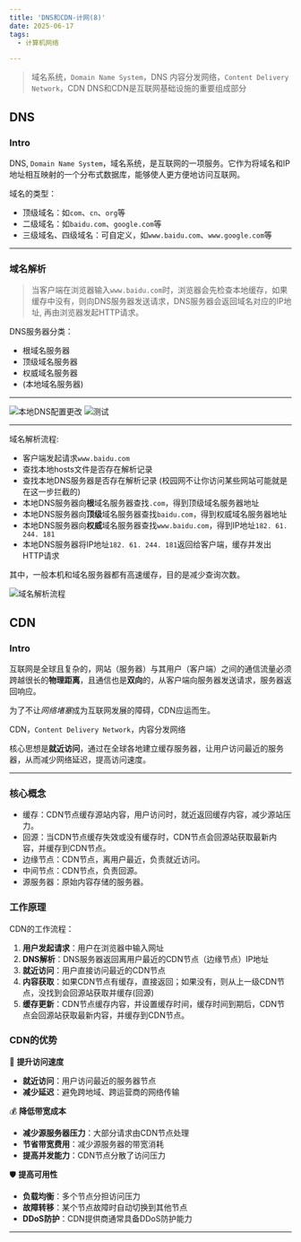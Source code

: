 ```yaml
---
title: 'DNS和CDN-计网(8)'
date: 2025-06-17
tags:
  - 计算机网络

---
```


> 域名系统，`Domain Name System`，DNS
> 内容分发网络，`Content Delivery Network`，CDN
> DNS和CDN是互联网基础设施的重要组成部分
## DNS 

### Intro
DNS, `Domain Name System`，域名系统，是互联网的一项服务。它作为将域名和IP地址相互映射的一个分布式数据库，能够使人更方便地访问互联网。
    
域名的类型：
- 顶级域名：如`com`、`cn`、`org`等
- 二级域名：如`baidu.com`、`google.com`等
- 三级域名、四级域名：可自定义，如`www.baidu.com`、`www.google.com`等

---

### 域名解析

> 当客户端在浏览器输入`www.baidu.com`时，浏览器会先检查本地缓存，如果缓存中没有，则向DNS服务器发送请求，DNS服务器会返回域名对应的IP地址, 再由浏览器发起HTTP请求。

DNS服务器分类：
- 根域名服务器
- 顶级域名服务器
- 权威域名服务器
- (本地域名服务器)

---

![本地DNS配置更改](/post-assets/dnsHost.png)
![测试](/post-assets/pingTest.png)

---

域名解析流程:
- 客户端发起请求`www.baidu.com`
- 查找本地hosts文件是否存在解析记录
- 查找本地DNS服务器是否存在解析记录 (校园网不让你访问某些网站可能就是在这一步拦截的)
- 本地DNS服务器向**根**域名服务器查找`.com`，得到顶级域名服务器地址
- 本地DNS服务器向**顶级**域名服务器查找`baidu.com`，得到权威域名服务器地址
- 本地DNS服务器向**权威**域名服务器查找`www.baidu.com`，得到IP地址`182. 61. 244. 181`
- 本地DNS服务器将IP地址`182. 61. 244. 181`返回给客户端，缓存并发出HTTP请求

其中，一般本机和域名服务器都有高速缓存，目的是减少查询次数。

![域名解析流程](/post-assets/DNS.png)


## CDN

### Intro

互联网是全球且复杂的，网站（服务器）与其用户（客户端）之间的通信流量必须跨越很长的**物理距离**，且通信也是**双向**的，从客户端向服务器发送请求，服务器返回响应。
       
为了不让*网络堵塞*成为互联网发展的障碍，CDN应运而生。
    
CDN，`Content Delivery Network`，内容分发网络
      
核心思想是**就近访问**，通过在全球各地建立缓存服务器，让用户访问最近的服务器，从而减少网络延迟，提高访问速度。

---

### 核心概念

- 缓存：CDN节点缓存源站内容，用户访问时，就近返回缓存内容，减少源站压力。
- 回源：当CDN节点缓存失效或没有缓存时，CDN节点会回源站获取最新内容，并缓存到CDN节点。
- 边缘节点：CDN节点，离用户最近，负责就近访问。
- 中间节点：CDN节点，负责回源。
- 源服务器：原始内容存储的服务器。


### 工作原理

CDN的工作流程：
1. **用户发起请求**：用户在浏览器中输入网址
2. **DNS解析**：DNS服务器返回离用户最近的CDN节点（边缘节点）IP地址
3. **就近访问**：用户直接访问最近的CDN节点
4. **内容获取**：如果CDN节点有缓存，直接返回；如果没有，则从上一级CDN节点，没找到会回源站获取并缓存(回源)
5. **缓存更新**：CDN节点缓存内容，并设置缓存时间，缓存时间到期后，CDN节点会回源站获取最新内容，并缓存到CDN节点。

### CDN的优势

🚀 **提升访问速度**
- **就近访问**：用户访问最近的服务器节点
- **减少延迟**：避免跨地域、跨运营商的网络传输

💰 **降低带宽成本**
- **减少源服务器压力**：大部分请求由CDN节点处理
- **节省带宽费用**：减少源服务器的带宽消耗
- **提高并发能力**：CDN节点分散了访问压力

🛡️ **提高可用性**
- **负载均衡**：多个节点分担访问压力
- **故障转移**：某个节点故障时自动切换到其他节点
- **DDoS防护**：CDN提供商通常具备DDoS防护能力

---